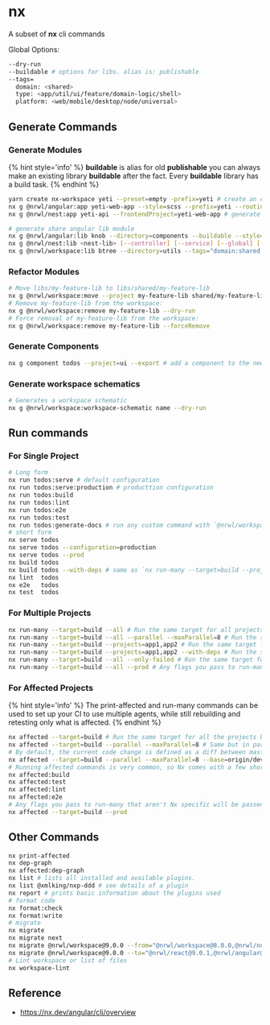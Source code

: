 # nx

A subset of **nx** cli commands

Global Options:

```bash
--dry-run
--buildable # options for libs. alias is: publishable
--tags=
  domain: <shared>
  type: <app/util/ui/feature/domain-logic/shell>
  platform: <web/mobile/desktop/node/universal>
```

## Generate Commands

### Generate Modules

{% hint style='info' %}
**buildable** is alias for old **publishable**
you can always make an existing library **buildable** after the fact.
Every **buildable** library has a build task.
{% endhint %}

```bash
yarn create nx-workspace yeti --preset=empty -prefix=yeti # create an empty workspace
nx g @nrwl/angular:app yeti-web-app --style=scss --prefix=yeti --routing --tags="domain:yeti,type:app,platform:web" --dry-run
nx g @nrwl/nest:app yeti-api --frontendProject=yeti-web-app # generate nestJS API(app) module

# generate share angular lib module
nx g @nrwl/angular:lib knob --directory=components --buildable --style=scss  --tags="domain:shared,type:ui,platform:web"
nx g @nrwl/nest:lib <nest-lib> [--controller] [--service] [--global] [--buildable] [--tags] # generate nestjs lib module
nx g @nrwl/workspace:lib btree --directory=utils --tags="domain:shared,type:util,platform:universal" # generate share universal lib module
```

### Refactor Modules

```bash
# Move libs/my-feature-lib to libs/shared/my-feature-lib
nx g @nrwl/workspace:move --project my-feature-lib shared/my-feature-lib
# Remove my-feature-lib from the workspace:
nx g @nrwl/workspace:remove my-feature-lib --dry-run
# Force removal of my-feature-lib from the workspace:
nx g @nrwl/workspace:remove my-feature-lib --forceRemove
```

### Generate Components

```bash
nx g component todos --project=ui --export # add a component to the newly created ui library
```

### Generate workspace schematics

```bash
# Generates a workspace schematic
nx g @nrwl/workspace:workspace-schematic name --dry-run
```

## Run commands

### For Single Project

```bash
# Long form
nx run todos:serve # default configuration
nx run todos:serve:production # producttion configuration
nx run todos:build
nx run todos:lint
nx run todos:e2e
nx run todos:test
nx run todos:generate-docs # run any custom command with `@nrwl/workspace:run-commands`
# short form
nx serve todos
nx serve todos --configuration=production
nx serve todos --prod
nx build todos
nx build todos --with-deps # same as `nx run-many --target=build --projects=todos --with-deps`
nx lint  todos
nx e2e   todos
nx test  todos
```

### For Multiple Projects

```bash
nx run-many --target=build --all # Run the same target for all projects.
nx run-many --target=build --all --parallel --maxParallel=8 # Run the same target for all projects in parallel.
nx run-many --target=build --projects=app1,app2 # Run the same target for selected projects.
nx run-many --target=build --projects=app1,app2 --with-deps # Run the same target for selected projects and their deps.
nx run-many --target=build --all --only-failed # Run the same target for the projects that failed last time.
nx run-many --target=build --all --prod # Any flags you pass to run-many that aren't Nx specific will be passed down to the builder.
```

### For Affected Projects

{% hint style='info' %}
The print-affected and run-many commands can be used to set up your CI to use multiple agents, while still rebuilding and retesting only what is affected.
{% endhint %}

```bash
nx affected --target=build # Run the same target for all the projects by the current code change (e.g., current Git branch).
nx affected --target=build --parallel --maxParallel=8 # Same but in parallel.
# By default, the current code change is defined as a diff between master and HEAD. You can change it as follows:
nx affected --target=build --parallel --maxParallel=8 --base=origin/development --head=$CI_BRANCH_NAME
# Running affected commands is very common, so Nx comes with a few shortcuts.
nx affected:build
nx affected:test
nx affected:lint
nx affected:e2e
# Any flags you pass to run-many that aren't Nx specific will be passed down to the builder.
nx affected --target=build --prod
```

## Other Commands

```bash
nx print-affected
nx dep-graph
nx affected:dep-graph
nx list # lists all installed and available plugins.
nx list @xmlking/nxp-ddd # see details of a plugin
nx report # prints basic information about the plugins used
# format code
nx format:check
nx format:write
# migrate
nx migrate
nx migrate next
nx migrate @nrwl/workspace@9.0.0 --from="@nrwl/workspace@8.0.0,@nrwl/node@8.0.0"
nx migrate @nrwl/workspace@9.0.0 --to="@nrwl/react@9.0.1,@nrwl/angular@9.0.1"
# Lint workspace or list of files
nx workspace-lint
```

## Reference

- <https://nx.dev/angular/cli/overview>
